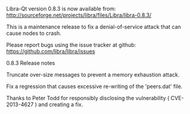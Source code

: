 Libra-Qt version 0.8.3 is now available from:
  http://sourceforge.net/projects/libra/files/Libra/libra-0.8.3/

This is a maintenance release to fix a denial-of-service attack that
can cause nodes to crash.

Please report bugs using the issue tracker at github:
  https://github.com/libra/libra/issues

0.8.3 Release notes

Truncate over-size messages to prevent a memory exhaustion attack.

Fix a regression that causes excessive re-writing of the 'peers.dat' file.


Thanks to Peter Todd for responsibly disclosing the vulnerability
( CVE-2013-4627 ) and creating a fix.
